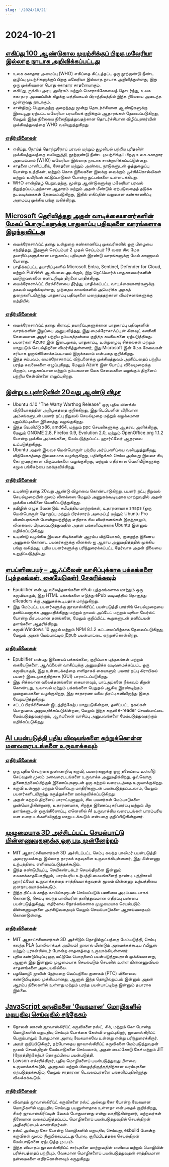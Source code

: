 ```yaml
---
slug: '/2024/10/21'
---
```


# 2024-10-21

## [எகிப்து 100 ஆண்டுகால முயற்சிக்குப் பிறகு மலேரியா இல்லாத நாடாக அறிவிக்கப்பட்டது](https://www.bbc.com/news/articles/cm2yl8pjgn2o)

- உலக சுகாதார அமைப்பு (WHO) எகிப்தை கிட்டத்தட்ட ஒரு நூற்றாண்டு நீண்ட ஒழிப்பு முயற்சிகளுக்குப் பிறகு மலேரியா இல்லாத நாடாக அறிவித்துள்ளது, இது ஒரு முக்கியமான பொது சுகாதார சாதனையாகும்.
- எகிப்து, ஐக்கிய அரபு அமீரகம் மற்றும் மொராக்கோவைத் தொடர்ந்து, உலக சுகாதார அமைப்பின் கிழக்கு மத்தியகடல் பிராந்தியத்தில் இந்த நிலையை அடைந்த மூன்றாவது நாடாகும்.
- சான்றிதழ் பெறுவதற்கு குறைந்தது மூன்று தொடர்ச்சியான ஆண்டுகளுக்கு இடையூறு ஏற்பட்ட மலேரியா பரவலைக் குறிக்கும் ஆதாரங்கள் தேவைப்படுகிறது, மேலும் இந்த நிலையை நிலைநிறுத்துவதற்கான தொடர்ச்சியான விழிப்புணர்வின் முக்கியத்துவத்தை WHO வலியுறுத்துகிறது.

### [எதிர்வினைகள்](https://news.ycombinator.com/item?id=41903616)

- எகிப்து, நோய்த் தொற்றுநோய் பரவல் மற்றும் சூழலியல் பற்றிய புரிதலின் முக்கியத்துவத்தை வலியுறுத்தி, நூற்றாண்டு நீண்ட முயற்சிக்குப் பிறகு உலக சுகாதார அமைப்பால் (WHO) மலேரியா இல்லாத நாடாக சான்றளிக்கப்பட்டுள்ளது.
- சாதனை மானிட்டரிங், சோதனை மற்றும் அண்டை நாடுகளுடன் ஒத்துழைப்பு போன்ற உத்திகள், மற்றும் கொசு இலைகளை இலக்கு வைக்கும் பூச்சிக்கொல்லிகள் மற்றும் உயிரியல் கட்டுப்பாடுகள் போன்ற நுட்பங்களை உள்ளடக்கியது.
- WHO சான்றிதழ் பெறுவதற்கு, மூன்று ஆண்டுகளுக்கு மலேரியா பரவல் நிறுத்தப்பட்டதற்கான ஆதாரம் மற்றும் அதன் மீண்டும் ஏற்படுவதைத் தடுக்க நடவடிக்கைகள் தேவைப்படுகிறது, இதில் எகிப்தின் வலுவான கண்காணிப்பு அமைப்பு முக்கிய பங்கு வகிக்கிறது.

## [Microsoft தெரிவித்தது அதன் வாடிக்கையாளர்களின் மேகப் பொருட்களுக்கு பாதுகாப்பு பதிவுகளை வாரங்களாக இழந்துவிட்டது](https://techcrunch.com/2024/10/17/microsoft-said-it-lost-weeks-of-security-logs-for-its-customers-cloud-products/)

- மைக்ரோசாஃப்ட் தனது உள்துறை கண்காணிப்பு முகவரிகளில் ஒரு பிழையை சந்தித்தது, இதனால் செப்டம்பர் 2 முதல் செப்டம்பர் 19 வரை சில மேக தயாரிப்புகளுக்கான பாதுகாப்பு பதிவுகள் இரண்டு வாரங்களுக்கு மேல் காணாமல் போனது.
- பாதிக்கப்பட்ட தயாரிப்புகளில் Microsoft Entra, Sentinel, Defender for Cloud, மற்றும் Purview ஆகியவை அடங்கும், இது நெட்வொர்க் பாதுகாவலர்களின் ஊடுருவல்களை கண்டறியும் திறனை பாதிக்கிறது.
- மைக்ரோசாஃப்ட் பிரச்சினையை தீர்த்து, பாதிக்கப்பட்ட வாடிக்கையாளர்களுக்கு தகவல் வழங்கியுள்ளது, முந்தைய காலங்களில் அமெரிக்க அரசுத் துறைகளிடமிருந்து பாதுகாப்பு பதிவுகளை மறைத்ததற்கான விமர்சனங்களுக்கு மத்தியில்.

### [எதிர்வினைகள்](https://news.ycombinator.com/item?id=41898723)

- மைக்ரோசாஃப்ட் தனது கிளவுட் தயாரிப்புகளுக்கான பாதுகாப்பு பதிவுகளின் வாரங்களின் இழப்பை அனுபவித்தது, இது மைக்ரோசாஃப்டின் கிளவுட் கணினி சேவையான அசூர் பற்றிய நம்பகத்தன்மை குறித்த கவலைகளை ஏற்படுத்தியது.
- பயனர்கள் Azure இன் இடைமுகம், பாதுகாப்பு, உள்நுழைவு சிக்கல்கள் மற்றும் மாறுபடும் செயல்திறனை விமர்சித்துள்ளனர், இது Microsoft இன் மேக சேவைகள் சரியாக ஒருங்கிணைக்கப்படாமல் இருக்கலாம் என்பதை குறிக்கிறது.
- இந்த சம்பவம், மைக்ரோசாஃப்ட் விற்பனைக்கு முக்கியத்துவம் அளிப்பதைப் பற்றிய பரந்த கவலைகளை எழுப்புகிறது, மேலும் Azure இன் போட்டி விலைமுறைக்கு பிறகும், பாதுகாப்பான மற்றும் நம்பகமான மேக சேவைகளை வழங்கும் திறனைப் பற்றிய கேள்விகளை எழுப்புகிறது.

## [இன்று உபுண்டுவின் 20வது ஆண்டு விழா](https://lists.ubuntu.com/archives/ubuntu-announce/2004-October/000003.html)

- Ubuntu 4.10 "The Warty Warthog Release" ஒரு புதிய லினக்ஸ் விநியோகத்தின் அறிமுகத்தை குறிக்கிறது, இது டெபியனின் விரிவான அம்சங்களுடன் பயனர் நட்பு நிறுவல் செயல்முறை மற்றும் வழக்கமான புதுப்பிப்புகளை இணைத்து வழங்குகிறது.
- இந்த வெளியீடு x86, amd64, மற்றும் ppc செயலிகளுக்கு ஆதரவு அளிக்கிறது, மேலும் GNOME 2.8, Firefox 0.9, Evolution 2.0, மற்றும் OpenOffice.org 1.1.2 போன்ற முக்கிய அம்சங்களை, மேம்படுத்தப்பட்ட ஹார்ட்வேர் ஆதரவை உட்படுத்துகிறது.
- Ubuntu அதன் இலவச மென்பொருள் பற்றிய அர்ப்பணிப்பை வலியுறுத்துகிறது, விநியோகத்தை இலவசமாக வழங்குகிறது, பதிவிறக்கம் செய்ய அல்லது இலவச சிடி கோருவதற்கான விருப்பங்களை வழங்குகிறது, மற்றும் எதிர்கால வெளியீடுகளுக்கு சமூக பங்கேற்பை ஊக்குவிக்கிறது.

### [எதிர்வினைகள்](https://news.ycombinator.com/item?id=41898736)

- உபுண்டு தனது 20வது ஆண்டு விழாவை கொண்டாடுகிறது, பயனர் நட்பு நிறுவல் செயல்முறையின் மூலம் லினக்ஸை மேலும் அணுகக்கூடியதாக மாற்றுவதில் அதன் முக்கிய பங்கினை வெளிப்படுத்துகிறது.
- தமிழில் எழுத வேண்டும். சமீபத்திய மாற்றங்கள், உதாரணமாக snaps (ஒரு மென்பொருள் தொகுப்பு மற்றும் பிரச்சாரம் அமைப்பு) மற்றும் Ubuntu Pro விளம்பரங்கள் போன்றவற்றிற்கு எதிராக சில விமர்சனங்கள் இருந்தாலும், லினக்ஸை பிரபலப்படுத்துவதில் அதன் பங்களிப்புக்காக Ubuntu இன்னும் மதிக்கப்படுகிறது.
- உபுண்டு வழங்கிய இலவச சிடிக்களின் ஆரம்ப விநியோகம், குறைந்த இணைய அணுகல் கொண்ட பயனர்களுக்கு லினக்ஸ் ஐ ஆராய அனுமதித்ததில் முக்கிய பங்கு வகித்தது, புதிய பயனர்களுக்கு பரிந்துரைக்கப்பட்ட தேர்வாக அதன் நிலையை உறுதிப்படுத்தியது.

## [எபப்ளிபையர் – ஆஃப்லைன் வாசிப்புக்காக பக்கங்களை (புத்தகங்கள், கையேடுகள்) சேகரிக்கவும்](https://github.com/maoserr/epublifier)

- Epublifier என்பது வலைத்தளங்களை ePub புத்தகங்களாக மாற்றும் ஒரு கருவியாகும், இது HTML பக்கங்களை எடுத்து ePub வடிவத்தில் தொகுத்து eReaders க்கு அணுகக்கூடியதாக மாற்றுகிறது.
- இது மேம்பட்ட பயனர்களுக்கு ஜாவாஸ்கிரிப்ட் பயன்படுத்தி பார்சிங் செயல்முறையை தனிப்பயனாக்க அனுமதிக்கிறது மற்றும் நாவல் அப்டேட் மற்றும் வுசியா வேர்ல்ட் போன்ற பிரபலமான தளங்களை, மேலும் குறிப்பிட்ட கூறுகளுடன் தனிப்பயன் தளங்களை ஆதரிக்கிறது.
- கருவி Windows 10 சூழல் மற்றும் NPM 8.1.2 கட்டமைப்பிற்காக தேவைப்படுகிறது, மேலும் அதன் மேம்பாட்டில் jEpub பயன்பாட்டை ஏற்றுக்கொள்கிறது.

### [எதிர்வினைகள்](https://news.ycombinator.com/item?id=41903864)

- Epublifier என்பது இணையப் பக்கங்களை, குறிப்பாக புத்தகங்கள் மற்றும் கையேடுகளை, ஆஃப்லைன் வாசிப்புக்கு அனுமதிக்க வடிவமைக்கப்பட்ட ஒரு கருவியாகும், இது உள்ளடக்கத்தை எளிதாகக் கையாளும் பயனர் நட்பு கிராபிகல் பயனர் இடைமுகத்திற்காக (GUI) பாராட்டப்படுகிறது.
- இது சிக்கலான வலைத்தளங்களை கையாளவும், பாப்அப்களை நீக்கவும் திறன் கொண்டது, உலாவல் மற்றும் பக்கங்களை பெறுதல் ஆகிய இரண்டிற்கும் முறைமைகளை வழங்குகிறது, இது சாதாரண வலை திரட்டிகளிலிருந்து இதை வேறுபடுத்துகிறது.
- சட்டப் பிரச்சினைகள் இடத்திற்கேற்ப மாறுபடுகின்றன, தனிப்பட்ட நகல்கள் பொதுவாக அனுமதிக்கப்படுகின்றன, மேலும் இந்த கருவி e-reader செயல்பாட்டை மேம்படுத்துவதற்கும், ஆஃப்லைன் வாசிப்பு அனுபவங்களை மேம்படுத்துவதற்கும் மதிக்கப்படுகிறது.

## [AI பயன்படுத்தி புதிய விஷயங்களை கற்றுக்கொள்ள மனவரைபடங்களை உருவாக்கவும்](https://github.com/aotakeda/learn-thing)

### [எதிர்வினைகள்](https://news.ycombinator.com/item?id=41898076)

- ஒரு புதிய செயற்கை நுண்ணறிவு கருவி, பயனர்களுக்கு ஒரு தலைப்பை உள்ளீடு செய்வதன் மூலம் மனவரைபடங்களை உருவாக்க அனுமதிக்கிறது, ஒவ்வொரு துணைத்தலைப்பிற்கும் இணைப்புகளுடன் ஒரு கற்றல் வரைபடத்தை உருவாக்குகிறது.
- கருவி உள்ளூர் மற்றும் வெளிப்புற மாதிரிகளுடன் பயன்படுத்தப்படலாம், மேலும் பயனர்களிடமிருந்து கருத்துக்களை ஊக்குவிக்கப்படுகிறது.
- அதன் கற்றல் திறனைப் பாராட்டினாலும், சில பயனர்கள் மேம்பாடுகளை முன்மொழிகின்றனர், உதாரணமாக, சிறந்த இணைப்பு சரிபார்ப்பு மற்றும் பிற தளங்களுடன் ஒருங்கிணைப்பு, ஏனெனில் AI உருவாக்கிய வரைபடங்கள் பாரம்பரிய மன வரைபடங்களிலிருந்து மாறுபடக்கூடும் என்பதை குறிப்பிடுகின்றனர்.

## [முழுமையாக 3D அச்சிடப்பட்ட செயல்பாட்டு மின்னணுவுகளுக்கு ஒரு படி முன்னேற்றம்](https://news.mit.edu/2024/mit-team-takes-major-step-toward-fully-3d-printed-active-electronics-1015)

- MIT ஆராய்ச்சியாளர்கள் 3D அச்சிடப்பட்ட செம்பு கலந்த பாலிமர் பயன்படுத்தி அரைமூலக்கூறு இல்லாத தாரகக் கதவுகளை உருவாக்கியுள்ளனர், இது மின்னணு உற்பத்தியை எளிமைப்படுத்தக்கூடும்.
- இந்த கண்டுபிடிப்பு, செமிகண்டக்டர் செயல்திறனை இன்னும் சமமாக்காதபோதிலும், பாரம்பரிய உற்பத்தி மையங்களைத் தாண்டி புத்திசாலி ஹார்ட்வேர் உருவாக்கத்தை சாத்தியமாக்குவதன் மூலம் மின்னணு உற்பத்தியை ஜனநாயகமாக்கக்கூடும்.
- இந்த திட்டம் காந்த காயில்களுடன் செய்யப்படும் பணியை அடிப்படையாகக் கொண்டு, செம்பு கலந்த பாலிமரின் தனித்துவமான எதிர்ப்பு பண்பை பயன்படுத்துகிறது, எதிர்கால நோக்கங்களாக முழுமையாக செயல்படும் மின்னணுவுகளை அச்சிடுவதையும் மேலும் செயல்பாடுகளை ஆராய்வதையும் கொண்டுள்ளது.

### [எதிர்வினைகள்](https://news.ycombinator.com/item?id=41899873)

- MIT ஆராய்ச்சியாளர்கள் 3D அச்சிடும் தொழில்நுட்பத்தை மேம்படுத்தி, செம்பு கலந்த PLA (பாலிலாக்டிக் அமிலம்) நூலால் மீண்டும் அமைக்கக்கூடிய ஃபியூஸ் மற்றும் டிரான்சிஸ்டர் போன்ற சாதனத்தை உருவாக்கியுள்ளனர்.
- புதிய கண்டுபிடிப்பு ஒரு மட்டுமே பொருளைப் பயன்படுத்துவதால் முக்கியமானது, ஆனால் இது இன்னும் முழுமையாக செயல்படும் செயலில் உள்ள மின்னணுவியல் சாதனங்களை அடையவில்லை.
- பழமொழி: நூலின் நேர்மறை வெப்பநிலை குணகம் (PTC) விளைவை கண்டுபிடித்தல் முக்கியமானது, ஆனால் இந்த தொழில்நுட்பம் இன்னும் அதன் ஆரம்ப நிலைகளில் உள்ளது மற்றும் பரந்த பயன்பாட்டிற்கு இன்னும் தயாராக இல்லை.

## [JavaScript கருவிகளை 'வேகமான' மொழிகளில் மறுபதிவு செய்வதில் சந்தேகம்](https://nolanlawson.com/2024/10/20/why-im-skeptical-of-rewriting-javascript-tools-in-faster-languages/)

- நோலன் லாசன் ஜாவாஸ்கிரிப்ட் கருவிகளை ரஸ்ட், சிக், மற்றும் கோ போன்ற மொழிகளில் மறுபதிவு செய்யும் போக்கை கேள்வி எழுப்புகிறார், ஜாவாஸ்கிரிப்ட் பெரும்பாலும் போதுமான அளவு வேகமாகவே உள்ளது என்று பரிந்துரைக்கிறார்.
- அவர் குறிப்பிடுகிறார், தற்போதைய ஜாவாஸ்கிரிப்ட் கருவிகளை மேம்படுத்துவதன் மூலம் செயல்திறன் மேம்பாடுகளை செய்யலாம், அதன் பைட்கோடு கேச் மற்றும் JIT (நேரத்திற்கேற்ப) தொகுப்பியை பயன்படுத்தி.
- Lawson எச்சரிக்கிறார், புதிய மொழிகளைப் பயன்படுத்துவது பிளவை உருவாக்கக்கூடும், அணுகல் மற்றும் பிழைத்திருத்தத்திற்கான வரம்புகளை ஏற்படுத்தக்கூடும், மேலும் சாதாரண டெவலப்பர்களை பங்களிப்பதிலிருந்து விலக்கக்கூடும்.

### [எதிர்வினைகள்](https://news.ycombinator.com/item?id=41898603)

- விவாதம் ஜாவாஸ்கிரிப்ட் கருவிகளை ரஸ்ட் அல்லது கோ போன்ற வேகமான மொழிகளில் மறுபதிவு செய்வது பயனுள்ளதாக உள்ளதா என்பதைக் குறிக்கிறது, சிலர் ஜாவாஸ்கிரிப்டின் வேகம் போதுமானது என்று வாதிடுகின்றனர், மற்றவர்கள் நிலையான வகைப்படுத்தப்பட்ட மொழிகளைப் பயன்படுத்துவதில் செயல்திறன் அதிகரிப்பைக் காண்கிறார்கள்.
- ரஸ்ட் அல்லது கோ போன்ற மொழிகளில் மறுபதிவு செய்வது, esbuild போன்ற கருவிகள் மூலம் நிரூபிக்கப்பட்டது போல, குறிப்பிடத்தக்க செயல்திறன் மேம்பாடுகளை ஏற்படுத்த முடியும்.
- இந்த விவாதம் ஜாவாஸ்கிரிப்ட் சார்புகளை மாற்றுவதின் எளிமை மற்றும் மொழியின் பரிச்சயத்தைப் பற்றியும், வேகமான மொழிகளைப் பயன்படுத்துவதன் சாத்தியமான நன்மைகளை எதிர்கொள்ளவும் கருதுகிறது.

<head>
  <meta property="og:title" content="எகிப்து 100 ஆண்டுகால முயற்சிக்குப் பிறகு மலேரியா இல்லாத நாடாக அறிவிக்கப்பட்டது" />
  <meta property="og:type" content="website" />
  <meta property="og:image" content="https://og.cho.sh/api/og/?title=%E0%AE%8E%E0%AE%95%E0%AE%BF%E0%AE%AA%E0%AF%8D%E0%AE%A4%E0%AF%81%20100%20%E0%AE%86%E0%AE%A3%E0%AF%8D%E0%AE%9F%E0%AF%81%E0%AE%95%E0%AE%BE%E0%AE%B2%20%E0%AE%AE%E0%AF%81%E0%AE%AF%E0%AE%B1%E0%AF%8D%E0%AE%9A%E0%AE%BF%E0%AE%95%E0%AF%8D%E0%AE%95%E0%AF%81%E0%AE%AA%E0%AF%8D%20%E0%AE%AA%E0%AE%BF%E0%AE%B1%E0%AE%95%E0%AF%81%20%E0%AE%AE%E0%AE%B2%E0%AF%87%E0%AE%B0%E0%AE%BF%E0%AE%AF%E0%AE%BE%20%E0%AE%87%E0%AE%B2%E0%AF%8D%E0%AE%B2%E0%AE%BE%E0%AE%A4%20%E0%AE%A8%E0%AE%BE%E0%AE%9F%E0%AE%BE%E0%AE%95%20%E0%AE%85%E0%AE%B1%E0%AE%BF%E0%AE%B5%E0%AE%BF%E0%AE%95%E0%AF%8D%E0%AE%95%E0%AE%AA%E0%AF%8D%E0%AE%AA%E0%AE%9F%E0%AF%8D%E0%AE%9F%E0%AE%A4%E0%AF%81&subheading=%E0%AE%A4%E0%AE%BF%E0%AE%99%E0%AF%8D%E0%AE%95%E0%AE%B3%E0%AF%8D%2C%2021%20%E0%AE%85%E0%AE%95%E0%AF%8D%E0%AE%9F%E0%AF%8B%E0%AE%AA%E0%AE%B0%E0%AF%8D%2C%202024%3A%20%E0%AE%B9%E0%AF%87%E0%AE%95%E0%AF%8D%E0%AE%95%E0%AE%B0%E0%AF%8D%20%E0%AE%9A%E0%AF%86%E0%AE%AF%E0%AF%8D%E0%AE%A4%E0%AE%BF%20%E0%AE%9A%E0%AF%81%E0%AE%B0%E0%AF%81%E0%AE%95%E0%AF%8D%E0%AE%95%E0%AE%AE%E0%AF%8D" />
</head>
